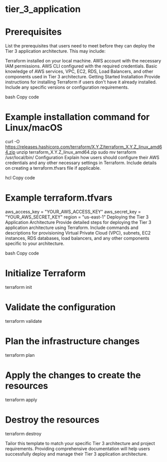 # tier_3_application


# Prerequisites
List the prerequisites that users need to meet before they can deploy the Tier 3 application architecture. This may include:

Terraform installed on your local machine.
AWS account with the necessary IAM permissions.
AWS CLI configured with the required credentials.
Basic knowledge of AWS services, VPC, EC2, RDS, Load Balancers, and other components used in Tier 3 architecture.
Getting Started
Installation
Provide instructions for installing Terraform if users don't have it already installed. Include any specific versions or configuration requirements.

bash
Copy code
# Example installation command for Linux/macOS
curl -O https://releases.hashicorp.com/terraform/X.Y.Z/terraform_X.Y.Z_linux_amd64.zip
unzip terraform_X.Y.Z_linux_amd64.zip
sudo mv terraform /usr/local/bin/
Configuration
Explain how users should configure their AWS credentials and any other necessary settings in Terraform. Include details on creating a terraform.tfvars file if applicable.

hcl
Copy code
# Example terraform.tfvars

aws_access_key = "YOUR_AWS_ACCESS_KEY"
aws_secret_key = "YOUR_AWS_SECRET_KEY"
region         = "us-east-1"
Deploying the Tier 3 Application Architecture
Provide detailed steps for deploying the Tier 3 application architecture using Terraform. Include commands and descriptions for provisioning Virtual Private Cloud (VPC), subnets, EC2 instances, RDS databases, load balancers, and any other components specific to your architecture.

bash
Copy code
# Initialize Terraform
terraform init

# Validate the configuration
terraform validate

# Plan the infrastructure changes
terraform plan

# Apply the changes to create the resources
terraform apply

# Destroy the resources
terraform destroy

Tailor this template to match your specific Tier 3 architecture and project requirements. Providing comprehensive documentation will help users successfully deploy and manage their Tier 3 application architecture.
